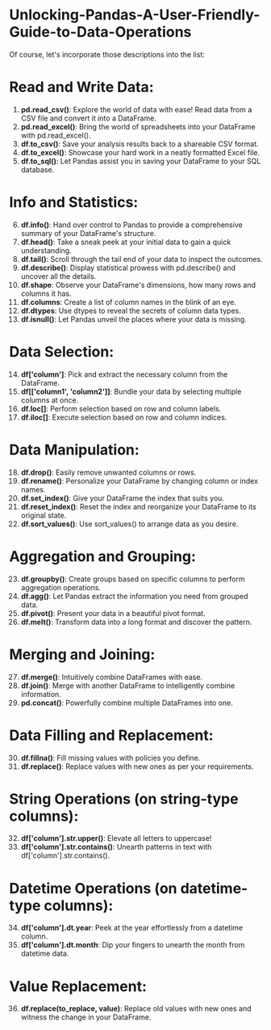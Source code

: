 # Unlocking-Pandas-A-User-Friendly-Guide-to-Data-Operations

Of course, let's incorporate those descriptions into the list:

**Read and Write Data:**
=========================

1. **pd.read_csv()**: Explore the world of data with ease! Read data from a CSV file and convert it into a DataFrame.
2. **pd.read_excel()**: Bring the world of spreadsheets into your DataFrame with pd.read_excel().
3. **df.to_csv()**: Save your analysis results back to a shareable CSV format.
4. **df.to_excel()**: Showcase your hard work in a neatly formatted Excel file.
5. **df.to_sql()**: Let Pandas assist you in saving your DataFrame to your SQL database.

**Info and Statistics:**
=========================

6. **df.info()**: Hand over control to Pandas to provide a comprehensive summary of your DataFrame's structure.
7. **df.head()**: Take a sneak peek at your initial data to gain a quick understanding.
8. **df.tail()**: Scroll through the tail end of your data to inspect the outcomes.
9. **df.describe()**: Display statistical prowess with pd.describe() and uncover all the details.
10. **df.shape**: Observe your DataFrame's dimensions, how many rows and columns it has.
11. **df.columns**: Create a list of column names in the blink of an eye.
12. **df.dtypes**: Use dtypes to reveal the secrets of column data types.
13. **df.isnull()**: Let Pandas unveil the places where your data is missing.

**Data Selection:**
=========================
14. **df['column']**: Pick and extract the necessary column from the DataFrame.
15. **df[['column1', 'column2']]**: Bundle your data by selecting multiple columns at once.
16. **df.loc[]**: Perform selection based on row and column labels.
17. **df.iloc[]**: Execute selection based on row and column indices.

**Data Manipulation:**
=========================
18. **df.drop()**: Easily remove unwanted columns or rows.
19. **df.rename()**: Personalize your DataFrame by changing column or index names.
20. **df.set_index()**: Give your DataFrame the index that suits you.
21. **df.reset_index()**: Reset the index and reorganize your DataFrame to its original state.
22. **df.sort_values()**: Use sort_values() to arrange data as you desire.

**Aggregation and Grouping:**
=========================
23. **df.groupby()**: Create groups based on specific columns to perform aggregation operations.
24. **df.agg()**: Let Pandas extract the information you need from grouped data.
25. **df.pivot()**: Present your data in a beautiful pivot format.
26. **df.melt()**: Transform data into a long format and discover the pattern.

**Merging and Joining:**
=========================
27. **df.merge()**: Intuitively combine DataFrames with ease.
28. **df.join()**: Merge with another DataFrame to intelligently combine information.
29. **pd.concat()**: Powerfully combine multiple DataFrames into one.

**Data Filling and Replacement:**
=========================
30. **df.fillna()**: Fill missing values with policies you define.
31. **df.replace()**: Replace values with new ones as per your requirements.

**String Operations (on string-type columns):**
=========================
32. **df['column'].str.upper()**: Elevate all letters to uppercase!
33. **df['column'].str.contains()**: Unearth patterns in text with df['column'].str.contains().

**Datetime Operations (on datetime-type columns):**
=========================
34. **df['column'].dt.year**: Peek at the year effortlessly from a datetime column.
35. **df['column'].dt.month**: Dip your fingers to unearth the month from datetime data.

**Value Replacement:**
=========================
36. **df.replace(to_replace, value)**: Replace old values with new ones and witness the change in your DataFrame.
